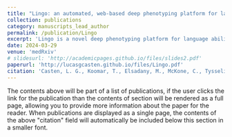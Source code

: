 ```yaml
---
title: "Lingo: an automated, web-based deep phenotyping platform for language ability"
collection: publications
category: manuscripts_lead_author
permalink: /publication/Lingo
excerpt: 'Lingo is a novel deep phenotyping platform for language ability, validated through genetic analyses in over 1,000 adults. This open-source tool enables precise quantification of language and cognitive abilities, addressing a key barrier in language genetics research. By providing an accessible approach to language phenotyping. Lingo facilitates the large-scale data collection necessary for genome-wide association studies of quantitative language traits, which have been historically limited by phenotyping constraints.'
date: 2024-03-29
venue: 'medRxiv'
# slidesurl: 'http://academicpages.github.io/files/slides2.pdf'
paperurl: 'http://lucasgcasten.github.io/files/Lingo.pdf'
citation: 'Casten, L. G., Koomar, T., Elsadany, M., McKone, C., Tysseling, B., Sasidharan, M., Tomblin, J. B., & Michaelson, J. J. (2024). Lingo: an automated, web-based deep phenotyping platform for language ability. medRxiv : the preprint server for health sciences, 2024.03.29.24305034. https://doi.org/10.1101/2024.03.29.24305034'
---
```


The contents above will be part of a list of publications, if the user clicks the link for the publication than the contents of section will be rendered as a full page, allowing you to provide more information about the paper for the reader. When publications are displayed as a single page, the contents of the above "citation" field will automatically be included below this section in a smaller font.
